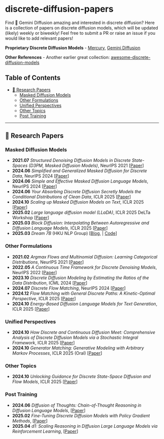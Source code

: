 # discrete-diffusion-papers
Find :small_blue_diamond: Gemini Diffusion amazing and interested in discrete diffusion? Here is a collection of papers on discrete diffusion models, which will be updated (likely) weekly or biweekly! Feel free to submit a PR or raise an issue if you would like to add relevant papers!

**Proprietary Discrete Diffusion Models** - [Mercury](https://www.inceptionlabs.ai/introducing-mercury), [Gemini Diffusion](https://deepmind.google/models/gemini-diffusion/)

**Other References** - Another earlier great collection: [awesome-discrete-diffusion-models](https://github.com/kuleshov-group/awesome-discrete-diffusion-models)

## Table of Contents

- [📑 Research Papers](#-research-papers)
  - [Masked Diffusion Models](#masked-diffusion-models)
  - [Other Formulations](#other-formulations)
  - [Unified Perspectives](#unified-perspectives)
  - [Other Topics](#other-topics)
  - [Post Training](#post-training-discrete-time)

---

## 📑 Research Papers

### Masked Diffusion Models

- **2021.07** *Structured Denoising Diffusion Models in Discrete State-Spaces (D3PM, Masked Diffusion Models)*, NeurIPS 2021 [[Paper](https://arxiv.org/abs/2107.03006)]
- **2024.06** *Simplified and Generalized Masked Diffusion for Discrete Data*, NeurIPS 2024 [[Paper](https://arxiv.org/abs/2406.04329)]
- **2024.06** *Simple and Effective Masked Diffusion Language Models*, NeurIPS 2024 [[Paper](https://arxiv.org/abs/2406.07524)]
- **2024.06** *Your Absorbing Discrete Diffusion Secretly Models the Conditional Distributions of Clean Data*, ICLR 2025 [[Paper](https://arxiv.org/abs/2406.03736)]
- **2024.10** *Scaling up Masked Diffusion Models on Text*, ICLR 2025 [[Paper](https://arxiv.org/abs/2410.18514)]
- **2025.02** *Large language diffusion model (LLaDA)*, ICLR 2025 DeLTa Workshop [[Paper](https://arxiv.org/abs/2502.09992)]
- **2025.03** *Block Diffusion: Interpolating Between Autoregressive and Diffusion Language Models*, ICLR 2025 [[Paper](https://arxiv.org/abs/2503.09573)]
- **2025.03** *Dream 7B* (HKU NLP Group) [[Blog](https://hkunlp.github.io/blog/2025/dream/), | [Code](https://github.com/HKUNLP/Dream)]

### Other Formulations

- **2021.02** *Argmax Flows and Multinomial Diffusion: Learning Categorical Distributions*, NeurIPS 2021 [[Paper](https://arxiv.org/abs/2102.05379)]
- **2022.05** *A Continuous Time Framework for Discrete Denoising Models*, NeurIPS 2022 [[Paper](https://arxiv.org/abs/2205.14987)]
- **2023.10** *Discrete Diffusion Modeling by Estimating the Ratios of the Data Distribution*, ICML 2024 [[Paper](https://arxiv.org/abs/2310.16834)]
- **2024.07** *Discrete Flow Matching*, NeurIPS 2024 [[Paper](https://arxiv.org/abs/2407.12345)]
- **2024.12** *Flow Matching with General Discrete Paths: A Kinetic-Optimal Perspective*, ICLR 2025 [[Paper](https://arxiv.org/abs/2412.06789)]
- **2024.10** *Energy-Based Diffusion Language Models for Text Generation*, ICLR 2025 [[Paper](https://arxiv.org/abs/2410.09876)]

### Unified Perspectives

- **2024.10** *How Discrete and Continuous Diffusion Meet: Comprehensive Analysis of Discrete Diffusion Models via a Stochastic Integral Framework*, ICLR 2025 [[Paper](https://arxiv.org/abs/2410.03601)]
- **2024.10** *Generator Matching: Generative Modeling with Arbitrary Markov Processes*, ICLR 2025 (Oral) [[Paper](https://arxiv.org/abs/2410.12789)]

### Other Topics

- **2024.10** *Unlocking Guidance for Discrete State-Space Diffusion and Flow Models*, ICLR 2025 [[Paper](https://arxiv.org/abs/2410.13579)]

### Post Training

- **2024.06** *Diffusion of Thoughts: Chain-of-Thought Reasoning in Diffusion Language Models*, [[Paper](https://arxiv.org/abs/2406.01347)]
- **2025.02** *Fine-Tuning Discrete Diffusion Models with Policy Gradient Methods*, [[Paper](https://arxiv.org/abs/2502.01384)]
- **2025.04** *d1: Scaling Reasoning in Diffusion Large Language Models via Reinforcement Learning*, [[Paper](https://arxiv.org/abs/2504.12216)]


